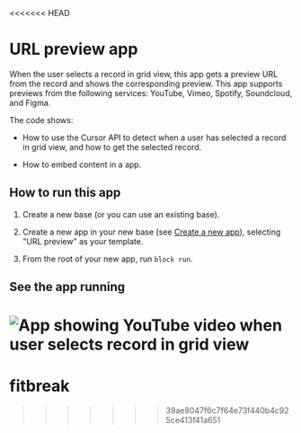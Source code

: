 <<<<<<< HEAD
# URL preview app

When the user selects a record in grid view, this app gets a preview URL from the record and shows
the corresponding preview. This app supports previews from the following services: YouTube, Vimeo,
Spotify, Soundcloud, and Figma.

The code shows:

-   How to use the Cursor API to detect when a user has selected a record in grid view, and how to
    get the selected record.

-   How to embed content in a app.

## How to run this app

1. Create a new base (or you can use an existing base).

2. Create a new app in your new base (see
   [Create a new app](https://airtable.com/developers/blocks/guides/hello-world-tutorial#create-a-new-app)),
   selecting "URL preview" as your template.

3. From the root of your new app, run `block run`.

## See the app running

![App showing YouTube video when user selects record in grid view](media/block.gif)
=======
# fitbreak
>>>>>>> 39ae8047f6c7f64e73f440b4c925ce413f41a651
